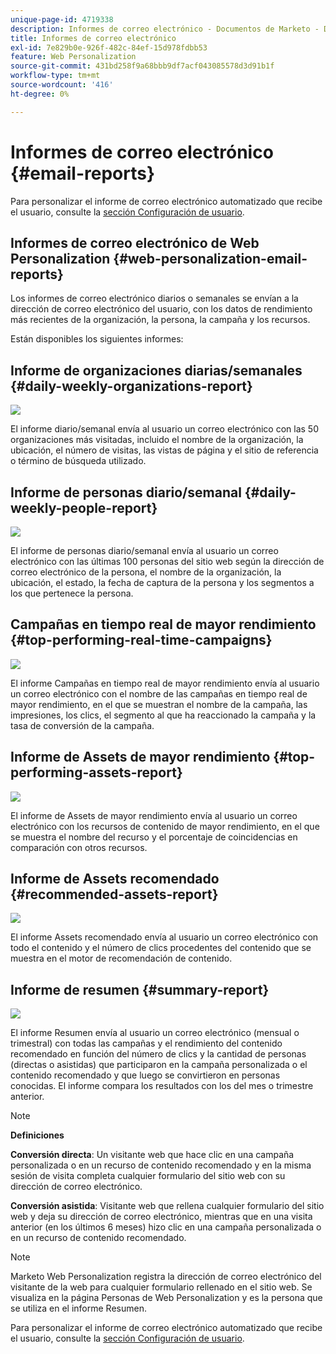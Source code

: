 ```yaml
---
unique-page-id: 4719338
description: Informes de correo electrónico - Documentos de Marketo - Documentación del producto
title: Informes de correo electrónico
exl-id: 7e829b0e-926f-482c-84ef-15d978fdbb53
feature: Web Personalization
source-git-commit: 431bd258f9a68bbb9df7acf043085578d3d91b1f
workflow-type: tm+mt
source-wordcount: '416'
ht-degree: 0%

---
```


# Informes de correo electrónico {#email-reports}

Para personalizar el informe de correo electrónico automatizado que recibe el usuario, consulte la [sección Configuración de usuario](/help/marketo/product-docs/web-personalization/getting-started/user-settings.md).

## Informes de correo electrónico de Web Personalization {#web-personalization-email-reports}

Los informes de correo electrónico diarios o semanales se envían a la dirección de correo electrónico del usuario, con los datos de rendimiento más recientes de la organización, la persona, la campaña y los recursos.

Están disponibles los siguientes informes:

## Informe de organizaciones diarias/semanales {#daily-weekly-organizations-report}

![](assets/image2014-12-6-13-3a32-3a8.png)

El informe diario/semanal envía al usuario un correo electrónico con las 50 organizaciones más visitadas, incluido el nombre de la organización, la ubicación, el número de visitas, las vistas de página y el sitio de referencia o término de búsqueda utilizado.

## Informe de personas diario/semanal {#daily-weekly-people-report}

![](assets/two.png)

El informe de personas diario/semanal envía al usuario un correo electrónico con las últimas 100 personas del sitio web según la dirección de correo electrónico de la persona, el nombre de la organización, la ubicación, el estado, la fecha de captura de la persona y los segmentos a los que pertenece la persona.

## Campañas en tiempo real de mayor rendimiento {#top-performing-real-time-campaigns}

![](assets/image2014-12-6-13-3a32-3a31.png)

El informe Campañas en tiempo real de mayor rendimiento envía al usuario un correo electrónico con el nombre de las campañas en tiempo real de mayor rendimiento, en el que se muestran el nombre de la campaña, las impresiones, los clics, el segmento al que ha reaccionado la campaña y la tasa de conversión de la campaña.

## Informe de Assets de mayor rendimiento {#top-performing-assets-report}

![](assets/image2014-12-6-13-3a29-3a5.png)

El informe de Assets de mayor rendimiento envía al usuario un correo electrónico con los recursos de contenido de mayor rendimiento, en el que se muestra el nombre del recurso y el porcentaje de coincidencias en comparación con otros recursos.

## Informe de Assets recomendado {#recommended-assets-report}

![](assets/image2014-12-6-13-3a28-3a43.png)

El informe Assets recomendado envía al usuario un correo electrónico con todo el contenido y el número de clics procedentes del contenido que se muestra en el motor de recomendación de contenido.

## Informe de resumen {#summary-report}

![](assets/six.png)

El informe Resumen envía al usuario un correo electrónico (mensual o trimestral) con todas las campañas y el rendimiento del contenido recomendado en función del número de clics y la cantidad de personas (directas o asistidas) que participaron en la campaña personalizada o el contenido recomendado y que luego se convirtieron en personas conocidas. El informe compara los resultados con los del mes o trimestre anterior.

>[!NOTE]
>
>**Definiciones**
>
>**Conversión directa**: Un visitante web que hace clic en una campaña personalizada o en un recurso de contenido recomendado y en la misma sesión de visita completa cualquier formulario del sitio web con su dirección de correo electrónico.
>
>**Conversión asistida**: Visitante web que rellena cualquier formulario del sitio web y deja su dirección de correo electrónico, mientras que en una visita anterior (en los últimos 6 meses) hizo clic en una campaña personalizada o en un recurso de contenido recomendado.

>[!NOTE]
>
>Marketo Web Personalization registra la dirección de correo electrónico del visitante de la web para cualquier formulario rellenado en el sitio web. Se visualiza en la página Personas de Web Personalization y es la persona que se utiliza en el informe Resumen.

Para personalizar el informe de correo electrónico automatizado que recibe el usuario, consulte la [sección Configuración de usuario](/help/marketo/product-docs/web-personalization/getting-started/user-settings.md).
